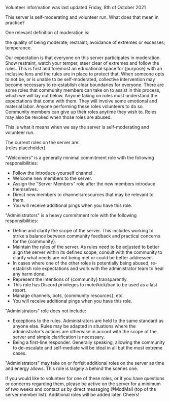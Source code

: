 Volunteer information was last updated Friday, 8th of October 2021
  
This server is self-moderating and volunteer run. What does that mean in practice?  
  
One relevant definition of moderation is:  
  
the quality of being moderate; restraint; avoidance of extremes or excesses; temperance.  
  
Our expectation is that everyone on this server participates in moderation. Show restraint, watch your temper, steer clear of extremes and follow the rules. This is first and foremost an educational space for {purpose} with an inclusive lens and the rules are in place to protect that. When someone opts to not be, or is unable to be self-moderated, collective intervention may become necessary to re-establish clear boundaries for everyone. There are some roles that community members can take on to assist in this process, which we will lay out below. Anyone taking on roles must understand the expectations that come with them. They will involve some emotional and material labor. Anyone performing these roles volunteers to do so. Community members can give up their roles anytime they wish to. Roles may also be revoked when those roles are abused.  
  
This is what it means when we say the server is self-moderating and volunteer run.  
  
The current roles on the server are:  
{roles placeholder}
  
"Welcomers" is a generally minimal commitment role with the following responsibilities:  
- Follow the introduce-yourself channel .  
- Welcome new members to the server.  
- Assign the "Server Members" role after the new members introduce themselves.  
- Direct new members to channels/resources that may be relevant to them.  
- You will receive additional pings when you have this role.  

"Administrators" is a heavy commitment role with the following responsibilities:  
- Define and clarify the scope of the server. This includes working to strike a balance between community feedback and practical concerns for the {community}.  
- Maintain the rules of the server. As rules need to be adjusted to better align the server within its defined scope, consult with the community to clarify what needs are not being met or could be better addressed.  
- In cases where one of the other roles is potentially being abused, re-establish role expectations and work with the administrator team to heal any harm done.  
- Represent the intentions of {community} transparently.  
- This role has Discord privileges to mute/kick/ban to be used as a last resort.  
- Manage channels, bots, {community resources}, etc.  
- You will receive additional pings when you have this role.  
  
"Administrators" role does not include:  
- Exceptions to the rules. Administrators are held to the same standard as anyone else. Rules may be adapted in situations where the administrator's actions are otherwise in accord with the scope of the server and simple clarification is necessary.  
- Being a first-line responder. Generally speaking, allowing the community to de-escalate and self-mediate will be ideal in all but the most extreme cases.  
  
"Administrators" may take on or forfeit additional roles on the server as time and energy allows. This role is largely a behind the scenes one.  
  
If you would like to volunteer for one of these roles, or if you have questions or concerns regarding them, please be active on the server for a minimum of two weeks and contact us by direct messaging @ModMail (top of the server member list). Additional roles will be added later. Cheers!
